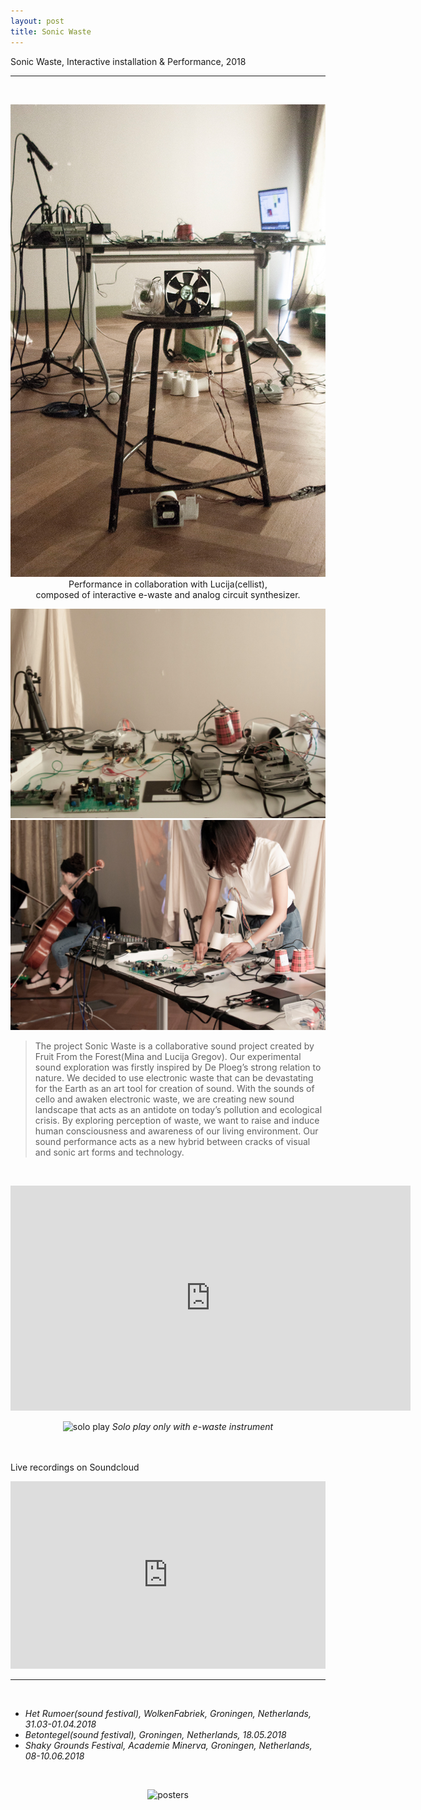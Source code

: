 ```yaml
---
layout: post
title: Sonic Waste
---
```


Sonic Waste, Interactive installation & Performance, 2018

***

<br/>
<div>
<p align="middle">
<img class="img_vertical" src="/img/work_footage/sonicwaste04.jpg" alt="sonicwaste pic3" title="sonicwaste pic3"/>
<br/>
Performance in collaboration with Lucija(cellist),
<br/>
composed of interactive e-waste and analog circuit synthesizer.
</p>
</div>

<div>
<p align="middle">
<img class="img_horizontal" src="/img/work_footage/sonicwaste02.jpg" alt="sonicwaste pic1" title="sonicwaste pic1"/>
<img class="img_horizontal" src="/img/work_footage/sonicwaste01.jpg" alt="sonicwaste pic2" title="sonicwaste pic2"/>
</p>
</div>

<!-- <div>
<img class="col three" src="/img/work_footage/ensemble_robot_cello_01.jpg" alt="performance at Het Rumoer festival" title="performance at Het Rumoer festival"/>
</div>
<i>photo taken by Dick Pluim</i> -->

>The project Sonic Waste is a collaborative sound project created by Fruit From the Forest(Mina and Lucija Gregov). Our experimental sound exploration was firstly inspired by De Ploeg’s strong relation to nature. We decided to use electronic waste that can be devastating for the Earth as an art tool for creation of sound. With the sounds of cello and awaken electronic waste, we are creating new sound landscape that acts as an antidote on today’s pollution and ecological crisis. By exploring perception of waste, we want to raise and induce human consciousness and awareness of our living environment. Our sound performance acts as a new hybrid between cracks of visual and sonic art forms and technology.

<!-- Live recordings on <a href="https://soundcloud.com/mina-vitamina/cirtuit-cello-and-modulation-text-composition-01" target="blank">soundcloud</a><br/>
<br/> -->

<br/>
<p align="middle">
<iframe src="https://player.vimeo.com/video/274627353" width="640" height="360" frameborder="0" webkitallowfullscreen mozallowfullscreen allowfullscreen></iframe>
</p>
<div class="img_row">
<p align="middle">
	<img class="img_gif" src="{{ site.baseurl }}/img/work_footage/sonicwaste_solo.gif" alt="solo play" title="solo play"/>
	<i>Solo play only with e-waste instrument</i>
  </p>
</div>

<br/><br/>
Live recordings on Soundcloud
<iframe width="100%" height="300" scrolling="no" frameborder="no" allow="autoplay" src="https://w.soundcloud.com/player/?url=https%3A//api.soundcloud.com/playlists/538965807&color=%23ff5500&auto_play=false&hide_related=false&show_comments=true&show_user=true&show_reposts=false&show_teaser=true&visual=true"></iframe>
<br/>

***

<br/>
<ul>
<li><i>Het Rumoer(sound festival), WolkenFabriek, Groningen, Netherlands, 31.03-01.04.2018</i></li>
<li><i>Betontegel(sound festival), Groningen, Netherlands, 18.05.2018</i></li>
<li><i>Shaky Grounds Festival, Academie Minerva, Groningen, Netherlands, 08-10.06.2018</i></li>
</ul>
<br/>
<div class="img_row">
<p align="middle">
	<img class="img_poster" src="{{ site.baseurl }}/img/posters.gif" alt="posters" title="posters"/>
  </p>
</div>


<br/><br/><br/>
